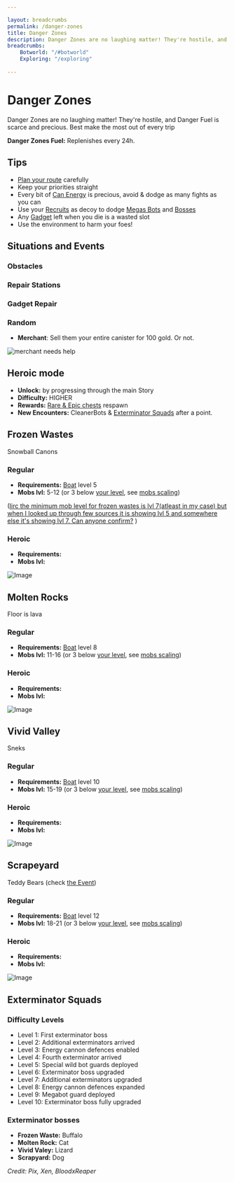 ```yaml
---

layout: breadcrumbs
permalink: /danger-zones
title: Danger Zones
description: Danger Zones are no laughing matter! They're hostile, and Danger Fuel is scarce and precious. Best make the most out of every trip, so here is everything you need to know about them!
breadcrumbs:
    Botworld: "/#botworld"
    Exploring: "/exploring"
    
---
```


# Danger Zones

<div markdown="1" class=" ghcms ghcms-intro">

Danger Zones are no laughing matter! They're hostile, and Danger Fuel is scarce and precious. Best make the most out of every trip

**Danger Zones Fuel:** Replenishes every 24h.

</div>

<div markdown="1" class=" ghcms ghcms-main">

## Tips

- [Plan your route](/maps) carefully
- Keep your priorities straight
- Every bit of [Can Energy](/exploring#canister) is precious, avoid & dodge as many fights as you can
- Use your [Recruits](/recruits) as decoy to dodge [Megas Bots](/exploring#mega-bots) and [Bosses](/exploring#bosses)
- Any [Gadget](/botpack#gadgets) left when you die is a wasted slot
- Use the environment to harm your foes!

## Situations and Events 

### Obstacles

### Repair Stations

### Gadget Repair

### Random

- **Merchant**: Sell them your entire canister for 100 gold. Or not.

![merchant needs help](https://cdn.discordapp.com/attachments/923510071026155550/924217044356976670/Screenshot_20211225-092737_Discord.jpg)

## Heroic mode

- **Unlock:** by progressing through the main Story
- **Difficulty:** HIGHER
- **Rewards:** [Rare & Epic chests](/loot#chests) respawn
- **New Encounters:** CleanerBots & [Exterminator Squads](#exterminator-squads) after a point.

</div>



<div markdown="1" class=" ghcms ghcms-frozenwastes">

## Frozen Wastes

Snowball Canons

### Regular
- **Requirements:** [Boat](/business) level 5
- **Mobs lvl:** 5-12 (or 3 below [your level](/botpack#botpack-level), see [mobs scaling](/exploring#level-scaling))

([Iirc the minimum mob level for frozen wastes is lvl 7(atleast in my case) but when I looked up  through few sources it is showing lvl 5 and somewhere else it's showing lvl 7. Can anyone confirm?](/contribute#tbw) )

### Heroic
- **Requirements:**
- **Mobs lvl:** 

![Image](
https://cdn.discordapp.com/attachments/882136646001238038/882144014084755496/DZ-Frozen_Wastes.png)

</di>

<div markdown="1" class=" ghcms ghcms-moltenrocks">

## Molten Rocks

Floor is lava

### Regular
- **Requirements:** [Boat](/business) level 8
- **Mobs lvl:** 11-16 (or 3 below [your level](/botpack#botpack-level), see [mobs scaling](/exploring#level-scaling))

### Heroic
- **Requirements:**
- **Mobs lvl:** 

![Image](
https://cdn.discordapp.com/attachments/882136646001238038/886485822734499870/Molten_Rock.png)

</di>

<div markdown="1" class=" ghcms ghcms-vividvalley">

## Vivid Valley

Sneks


### Regular
- **Requirements:** [Boat](/business) level 10
- **Mobs lvl:** 15-19 (or 3 below [your level](/botpack#botpack-level), see [mobs scaling](/exploring#level-scaling))

### Heroic
- **Requirements:**
- **Mobs lvl:** 

![Image](
https://cdn.discordapp.com/attachments/882136646001238038/887926987920932894/Vivid_Valley.png)

</di>

<div markdown="1" class=" ghcms ghcms-scrapeyard">

## Scrapeyard

Teddy Bears (check [the Event](/news))


### Regular
- **Requirements:** [Boat](/business) level 12
- **Mobs lvl:** 18-21 (or 3 below [your level](/botpack#botpack-level), see [mobs scaling](/exploring#level-scaling))

### Heroic
- **Requirements:**
- **Mobs lvl:** 

![Image](https://cdn.discordapp.com/attachments/918419557792776202/919078550093574154/DZ_-_Scrapyard.png)


## Exterminator Squads

### Difficulty Levels

- Level 1: First exterminator boss
- Level 2: Additional exterminators arrived
- Level 3: Energy cannon defences enabled
- Level 4: Fourth exterminator arrived
- Level 5: Special wild bot guards deployed
- Level 6: Exterminator boss upgraded
- Level 7: Additional exterminators upgraded
- Level 8: Energy cannon defences expanded
- Level 9: Megabot guard deployed
- Level 10: Exterminator boss fully upgraded 

### Exterminator bosses

- **Frozen Waste:** Buffalo
- **Molten Rock:** Cat
- **Vivid Valey:** Lizard
- **Scrapyard:** Dog

</div>

*Credit: Pix, Xen, BloodxReaper*

